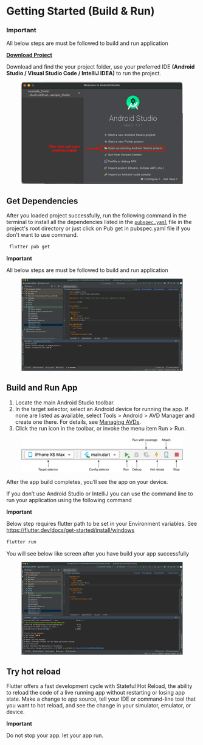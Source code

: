 # Getting Started (Build & Run)

### **Important**

All below steps are must be followed to build and run application

****[**Download Project**](https://codecanyon.net/downloads)****

Download and find the your project folder, use your preferred IDE **(Android Studio / Visual Studio Code / IntelliJ IDEA)** to run the project.

<figure><img src="../.gitbook/assets/build_img1 (1).png" alt=""><figcaption></figcaption></figure>

## **Get Dependencies**

After you loaded project successfully, run the following command in the terminal to install all the dependencies listed in the [`pubspec.yaml`](https://dart.dev/tools/pub/pubspec) file in the project's root directory or just click on Pub get in pubspec.yaml file if you don't want to use command.

```cpp
 flutter pub get 
```

**Important**

All below steps are must be followed to build and run application

<figure><img src="../.gitbook/assets/build_img2 (2).png" alt=""><figcaption></figcaption></figure>

## **Build and Run App**

1. Locate the main Android Studio toolbar.
2. In the target selector, select an Android device for running the app. If none are listed as available, select Tools > Android > AVD Manager and create one there. For details, see [Managing AVDs](https://developer.android.com/studio/run/managing-avds).
3. Click the run icon in the toolbar, or invoke the menu item Run > Run.

<figure><img src="../.gitbook/assets/build_img3 (1).png" alt=""><figcaption></figcaption></figure>

After the app build completes, you’ll see the app on your device.

If you don’t use Android Studio or IntelliJ you can use the command line to run your application using the following command

**Important**

Below step requires flutter path to be set in your Environment variables. See https://flutter.dev/docs/get-started/install/windows

```cpp
flutter run
```

You will see below like screen after you have build your app successfully

<figure><img src="../.gitbook/assets/build_img4 (1).png" alt=""><figcaption></figcaption></figure>

## **Try hot reload**

Flutter offers a fast development cycle with Stateful Hot Reload, the ability to reload the code of a live running app without restarting or losing app state. Make a change to app source, tell your IDE or command-line tool that you want to hot reload, and see the change in your simulator, emulator, or device.

**Important**

Do not stop your app. let your app run.
